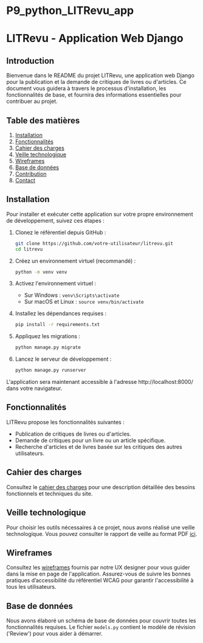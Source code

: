 # P9_python_LITRevu_app

# LITRevu - Application Web Django


## Introduction

Bienvenue dans le README du projet LITRevu, une application web Django pour la publication et la demande de critiques de livres ou d'articles. Ce document vous guidera à travers le processus d'installation, les fonctionnalités de base, et fournira des informations essentielles pour contribuer au projet.

## Table des matières

1. [Installation](#installation)
2. [Fonctionnalités](#fonctionnalités)
3. [Cahier des charges](#cahier-des-charges)
4. [Veille technologique](#veille-technologique)
5. [Wireframes](#wireframes)
6. [Base de données](#base-de-données)
7. [Contribution](#contribution)
8. [Contact](#contact)

## Installation

Pour installer et exécuter cette application sur votre propre environnement de développement, suivez ces étapes :



1. Clonez le référentiel depuis GitHub :
   ```bash
   git clone https://github.com/votre-utilisateur/litrevu.git
   cd litrevu
   ```

2. Créez un environnement virtuel (recommandé) :
   ```bash
   python -m venv venv
   ```

3. Activez l'environnement virtuel :
   - Sur Windows : `venv\Scripts\activate`
   - Sur macOS et Linux : `source venv/bin/activate`

4. Installez les dépendances requises :
   ```bash
   pip install -r requirements.txt
   ```

5. Appliquez les migrations :
   ```bash
   python manage.py migrate
   ```

6. Lancez le serveur de développement :
   ```bash
   python manage.py runserver
   ```

L'application sera maintenant accessible à l'adresse http://localhost:8000/ dans votre navigateur.

## Fonctionnalités

LITRevu propose les fonctionnalités suivantes :

- Publication de critiques de livres ou d'articles.
- Demande de critiques pour un livre ou un article spécifique.
- Recherche d'articles et de livres basée sur les critiques des autres utilisateurs.

## Cahier des charges

Consultez le [cahier des charges](cahier-des-charges.pdf) pour une description détaillée des besoins fonctionnels et techniques du site.

## Veille technologique

Pour choisir les outils nécessaires à ce projet, nous avons réalisé une veille technologique. Vous pouvez consulter le rapport de veille au format PDF [ici](veille-technologique.pdf).

## Wireframes

Consultez les [wireframes](wireframes/) fournis par notre UX designer pour vous guider dans la mise en page de l'application. Assurez-vous de suivre les bonnes pratiques d’accessibilité du référentiel WCAG pour garantir l'accessibilité à tous les utilisateurs.

## Base de données

Nous avons élaboré un schéma de base de données pour couvrir toutes les fonctionnalités requises. Le fichier `models.py` contient le modèle de révision ('Review') pour vous aider à démarrer.

